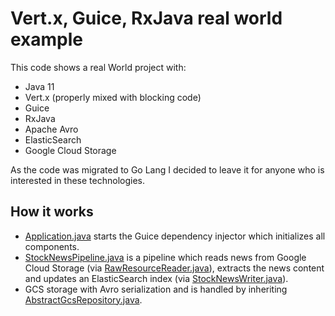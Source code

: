 # Vert.x, Guice, RxJava real world example

This code shows a real World project with:
- Java 11
- Vert.x (properly mixed with blocking code)
- Guice
- RxJava
- Apache Avro
- ElasticSearch
- Google Cloud Storage

As the code was migrated to Go Lang I decided to leave it for anyone who is interested in these technologies.

## How it works

- [Application.java](https://github.com/melphi/vertx-guice-rxjava-example/blob/master/src/main/java/net/dainco/Application.java) starts the Guice dependency injector which initializes all components. 
- [StockNewsPipeline.java](https://github.com/melphi/vertx-guice-rxjava-example/blob/master/src/main/java/net/dainco/module/news/pipeline/StockNewsPipeline.java) is a pipeline which reads news from Google Cloud Storage (via [RawResourceReader.java](https://github.com/melphi/vertx-guice-rxjava-example/blob/de6a3a1d6d13d4f61d48a786e80150ccb8e3e7e7/src/main/java/net/dainco/module/news/pipeline/reader/RawResourceReader.java#L52)), extracts the news content and updates an ElasticSearch index (via [StockNewsWriter.java](https://github.com/melphi/vertx-guice-rxjava-example/blob/master/src/main/java/net/dainco/module/news/pipeline/writer/StockNewsWriter.java)). 
- GCS storage with Avro serialization and is handled by inheriting [AbstractGcsRepository.java](https://github.com/melphi/vertx-guice-rxjava-example/blob/master/src/main/java/net/dainco/module/core/repository/AbstractGcsRepository.java).
